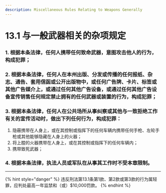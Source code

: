 ```yaml
---
description: Miscellaneous Rules Relating to Weapons Generally
---
```


# 13.1 与一般武器相关的杂项规定

### 1. 根据本条法律，任何人携带任何致命武器，意图攻击他人的行为，构成犯罪；


### 2. 根据本条法律，任何人在本州出版、分发或传播的任何报纸、杂志、通告、套用信函或公开出版物中，或任何广告牌、卡片、标签或其他广告媒介上，或通过任何其他广告设备，或通过任何其他广告设备宣传销售任何规定禁止拥有的任何武器或装置的行为，构成犯罪；


### 3. 根据本条法律，任何人在公共场所从事纠察或其他与一致拒绝工作有关的宣传活动时，做出下列任何行为，构成犯罪：

  1. 隐蔽携带在人身上，或在其控制或指挥下的任何车辆内携带任何手枪、左轮手枪或其他能够隐藏在人身上的火器；
  2. 将上膛的火器携带在人身上，或在其控制或指挥下的任何车辆内；
  3. 携带致死武器；


### 4. 根据本条法律，执法人员或军队在从事其工作时不受本章限制。

***

{% hint style="danger" %}
违反刑法第13.1条第1款、第2款或第3款的行为属轻罪，应判处最高一年监禁和（或）$10,000罚款。
{% endhint %}